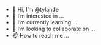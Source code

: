 - 👋 Hi, I’m @tylande
- 👀 I’m interested in ...
- 🌱 I’m currently learning ...
- 💞️ I’m looking to collaborate on ...
- 📫 How to reach me ...

<!---
tylande/tylande is a ✨ special ✨ repository because its `README.md` (this file) appears on your GitHub profile.
You can click the Preview link to take a look at your changes.
--->
